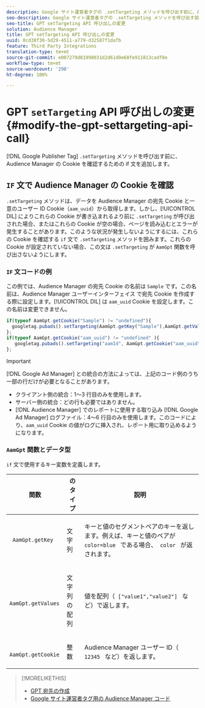 ```yaml
---
description: Google サイト運営者タグの .setTargeting メソッドを呼び出す前に、Audience Manager の Cookie を確認するための if 文を追加します。
seo-description: Google サイト運営者タグの .setTargeting メソッドを呼び出す前に、Audience Manager の Cookie を確認するための if 文を追加します。
seo-title: GPT setTargeting API 呼び出しの変更
solution: Audience Manager
title: GPT setTargeting API 呼び出しの変更
uuid: 0cd38f30-5d29-4511-a779-d32587f1dafb
feature: Third Party Integrations
translation-type: tm+mt
source-git-commit: e007279d81998031d2d61d0e68fe911813cadf8e
workflow-type: tm+mt
source-wordcount: '298'
ht-degree: 100%

---
```



# GPT `setTargeting` API 呼び出しの変更 {#modify-the-gpt-settargeting-api-call}

[!DNL Google Publisher Tag] `.setTargeting` メソッドを呼び出す前に、Audience Manager の Cookie を確認するための if 文を追加します。

## `IF` 文で Audience Manager の Cookie を確認

`.setTargeting` メソッドは、データを Audience Manager の宛先 Cookie と一意のユーザー ID Cookie（`aam_uuid`）から取得します。しかし、[!UICONTROL DIL] によりこれらの Cookie が書き込まれるより前に `.setTargeting` が呼び出された場合、またはこれらの Cookie が空の場合、ページを読み込むとエラーが発生することがあります。このような状況が発生しないようにするには、これらの Cookie を確認する `if` 文で `.setTargeting` メソッドを囲みます。これらの Cookie が設定されていない場合、この文は `.setTargeting` が `AamGpt` 関数を呼び出さないようにします。

### `IF` 文コードの例

この例では、Audience Manager の宛先 Cookie の名前は `Sample` です。この名前は、Audience Manager ユーザーインターフェイス で宛先 Cookie を作成する際に設定します。[!UICONTROL DIL] は `aam_uuid` Cookie を設定します。この名前は変更できません。

```js
if(typeof AamGpt.getCookie("Sample") != "undefined"){ 
  googletag.pubads().setTargeting(AamGpt.getKey("Sample"),AamGpt.getValues("Sample")); 
}; 
if(typeof AamGpt.getCookie("aam_uuid") != "undefined" ){ 
   googletag.pubads().setTargeting("aamId", AamGpt.getCookie("aam_uuid")); 
};
```

>[!IMPORTANT]
>
>[!DNL Google Ad Manager] との統合の方法によっては、上記のコード例のうち一部の行だけが必要となることがあります。
>
>* クライアント側の統合：1～3 行目のみを使用します。
>* サーバー側の統合：どの行も必要ではありません。
>* [!DNL Audience Manager] でのレポートに使用する取り込み [!DNL Google Ad Manager] ログファイル：4～6 行目のみを使用します。このコードにより、`aam_uuid` Cookie の値がログに挿入され、レポート用に取り込めるようになります。


### `AamGpt` 関数とデータ型

`if` 文で使用するキー変数を定義します。

<table id="table_881391C9BDDF4FACAFC37A47B14B31A1"> 
 <thead> 
  <tr> 
   <th colname="col1" class="entry"> 関数 </th> 
   <th colname="col2" class="entry"> のタイプ </th> 
   <th colname="col3" class="entry"> 説明 </th> 
  </tr> 
 </thead>
 <tbody> 
  <tr> 
   <td colname="col1"> <p> <code> AamGpt.getKey </code> </p> </td> 
   <td colname="col2"> <p>文字列 </p> </td> 
   <td colname="col3"> <p>キーと値のセグメントペアのキーを返します。例えば、キーと値のペアが <code> color=blue </code> である場合、<code> color </code> が返されます。 </p> </td> 
  </tr> 
  <tr> 
   <td colname="col1"> <p> <code> AamGpt.getValues </code> </p> </td> 
   <td colname="col2"> <p>文字列の配列 </p> </td> 
   <td colname="col3"> <p>値を配列（<code> ["value1","value2"] </code> など）で返します。 </p> </td> 
  </tr> 
  <tr> 
   <td colname="col1"> <p> <code> AamGpt.getCookie </code> </p> </td> 
   <td colname="col2"> <p>整数 </p> </td> 
   <td colname="col3"> <p>Audience Manager ユーザー ID（<code> 12345 </code> など）を返します。 </p> </td> 
  </tr>
 </tbody>
</table>

>[!MORELIKETHIS]
>
>* [GPT 宛先の作成](../../integration/gpt-aam-destination/gpt-aam-create-destination.md)
>* [Google サイト運営者タグ用の Audience Manager コード](../../integration/gpt-aam-destination/gpt-aam-aamgpt-code.md)

